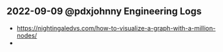 ## 2022-09-09 @pdxjohnny Engineering Logs

- https://nightingaledvs.com/how-to-visualize-a-graph-with-a-million-nodes/
- 